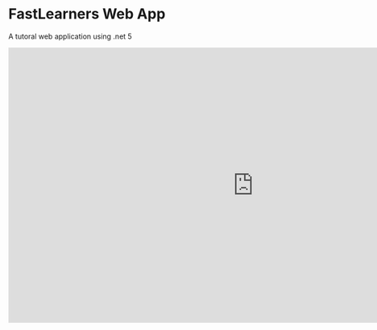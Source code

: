# FastLearners Web App
 A tutoral web application using .net 5
 
<iframe width="972" height="547" src="https://www.youtube.com/embed/d0IBWnuCqC4" title="I Made a Web Application using .Net 5!" frameborder="0" allow="accelerometer; autoplay; clipboard-write; encrypted-media; gyroscope; picture-in-picture" allowfullscreen></iframe>
